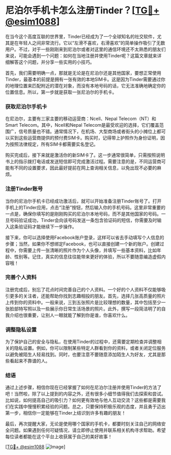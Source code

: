 # 尼泊尔手机卡怎么注册Tinder？[[TG💪+ @esim1088](https://t.me/s/esim1088)]

在当今这个高度互联的世界里，Tinder已经成为了一个全球知名的社交软件，尤其是在年轻人之间非常流行。它以“左滑不喜欢，右滑喜欢”的简单操作吸引了无数用户。不过，对于一些刚刚来到尼泊尔或者对这里的通信环境还不太熟悉的朋友们来说，可能会遇到一个问题：如何在当地注册并使用Tinder呢？这篇文章就来详细解答这个问题，并分享一些实用的小技巧。

首先，我们需要明确一点，那就是无论是在尼泊尔还是其他国家，要想正常使用Tinder，最基本的前提是拥有一张有效的本地SIM卡。这是因为Tinder需要通过你的地理位置来匹配附近的潜在对象，而没有本地号码的话，它无法准确地确定你的位置信息。所以，第一步就是获取一张尼泊尔的手机卡。

### 获取尼泊尔手机卡

在尼泊尔，主要有三家主要的移动运营商：Ncell、Nepal Telecom（NT）和Smart Telecom。其中，Ncell和Nepal Telecom是最受欢迎的选择，它们覆盖范围广，信号质量也不错。通常情况下，在机场、大型商场或者街头的小摊位上都可以买到这些运营商提供的预付费SIM卡。购买时，记得带上护照作为身份证明，因为按照法律规定，所有SIM卡都需要实名登记。

购买完成后，接下来就是激活你的新SIM卡了。这一步通常很简单，只需按照说明书上的指示拨打电话或发送短信即可完成激活过程。需要注意的是，不同运营商可能有不同的设置要求，因此最好提前在网上查询相关信息，以免出现不必要的麻烦。

### 注册Tinder账号

当你的尼泊尔手机卡已经成功激活后，就可以开始准备注册Tinder账号了。打开手机上的Tinder应用，点击“注册”按钮，然后输入你的手机号码。这里非常重要的一点是，确保你填写的是刚刚购买的尼泊尔本地号码，而不是其他国家的号码。一旦号码验证成功，Tinder会向该号码发送一条包含验证码的短信，你需要及时输入这条验证码才能继续下一步操作。

接下来，你可以选择使用Facebook账户登录，这样可以省去手动填写个人信息的步骤；当然，如果你不想绑定Facebook，也可以直接创建一个新的账户。创建过程中，你需要上传一张清晰的照片作为个人头像，并填写一些基本资料，比如年龄、性别等。记住，真实的信息往往能带来更好的体验，所以不要随意编造虚假内容哦！

### 完善个人资料

注册完成后，别忘了花点时间完善自己的个人资料。一个好的个人资料不仅能够吸引更多的关注者，还能帮助你找到志趣相投的朋友。首先，选择几张高质量的照片上传到你的资料中。一般来说，三到五张照片是比较理想的数量，其中包括至少一张脸部特写照以及一些展示你日常生活场景的照片。此外，撰写一段简洁明了的自我介绍也很重要，让别人一眼就能了解到你是谁，你喜欢什么。

### 调整隐私设置

为了保护自己的安全与隐私，在使用Tinder的过程中，还需要定期检查并调整相关的隐私设置。例如，你可以限制某些特定人群看到你的资料，或者关闭定位服务以避免被陌生人轻易找到。同时，也要注意不要随意添加陌生人为好友，尤其是那些看起来不靠谱的人。

### 结语

通过上述步骤，相信你现在已经掌握了如何在尼泊尔注册并使用Tinder的方法了吧！当然啦，除了以上提到的内容之外，还有很多小细节值得我们去探索和尝试。比如说，如何提高自己的吸引力？如何更有效地与他人互动交流？这些都是需要我们在实践中慢慢积累经验的问题。总之，只要保持积极乐观的态度，并且勇于迈出第一步，相信你一定能够在Tinder上结识到许多有趣的朋友！

最后，再次提醒大家，无论是使用哪个国家的手机卡，都要时刻关注自己的网络安全问题。如果遇到任何可疑情况，请立即停止使用并联系相关机构寻求帮助。希望每位读者都能在这个平台上收获属于自己的美好故事！

[[TG💪+ @esim1088](https://t.me/s/esim1088) ![Image](https://i.postimg.cc/4NQfJmqS/Snipaste-2025-05-13-00-14-12.png)]